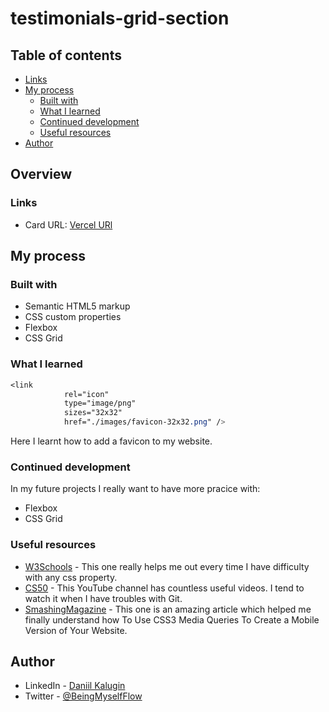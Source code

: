 # testimonials-grid-section
 
## Table of contents

-   [Links](#links)
-   [My process](#my-process)
    -   [Built with](#built-with)
    -   [What I learned](#what-i-learned)
    -   [Continued development](#continued-development)
    -   [Useful resources](#useful-resources)
-   [Author](#author)

## Overview

### Links

-   Card URL: [Vercel URl](https://3-column-preview-card-lonelyfirefly.vercel.app/)

## My process

### Built with

-   Semantic HTML5 markup
-   CSS custom properties
-   Flexbox
-   CSS Grid

### What I learned

```css
<link
			rel="icon"
			type="image/png"
			sizes="32x32"
			href="./images/favicon-32x32.png" />
```
Here I learnt how to add a favicon to my website.
### Continued development

In my future projects I really want to have more pracice with:
-   Flexbox
-   CSS Grid

### Useful resources

-   [W3Schools](https://www.w3schools.com/) - This one really helps me out every time I have difficulty with any css property.
-   [CS50](https://www.youtube.com/watch?v=NcoBAfJ6l2Q&ab_channel=CS50) - This YouTube channel has countless useful videos. I tend to watch it when I have troubles with Git.
-   [SmashingMagazine](https://www.smashingmagazine.com/2010/07/how-to-use-css3-media-queries-to-create-a-mobile-version-of-your-website/) - This one is an amazing article which helped me finally understand how To Use CSS3 Media Queries To Create a Mobile Version of Your Website.
## Author

-   LinkedIn - [Daniil Kalugin](https://www.linkedin.com/in/daniil-kalugin)
-   Twitter - [@BeingMyselfFlow](https://www.twitter.com/BeingMyselfFlow)
